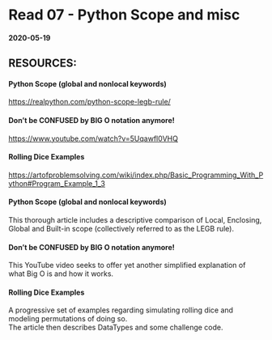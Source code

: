 # Read 07 - Python Scope and misc

#### 2020-05-19

## RESOURCES:
#### Python Scope (global and nonlocal keywords) <br>
https://realpython.com/python-scope-legb-rule/ <br>
#### Don’t be CONFUSED by BIG O notation anymore! <br>
https://www.youtube.com/watch?v=5Uqawfl0VHQ <br>
#### Rolling Dice Examples  <br>
https://artofproblemsolving.com/wiki/index.php/Basic_Programming_With_Python#Program_Example_1_3 <br>


#### Python Scope (global and nonlocal keywords) <br>
This thorough article includes a descriptive comparison of Local, Enclosing, Global and Built-in scope (collectively referred to as the LEGB rule).

#### Don’t be CONFUSED by BIG O notation anymore! <br>
This YouTube video seeks to offer yet another simplified explanation of what Big O is and how it works. <br>

#### Rolling Dice Examples  <br>
A progressive set of examples regarding simulating rolling dice and modeling permutations of doing so. <br>
The article then describes DataTypes and some challenge code.
